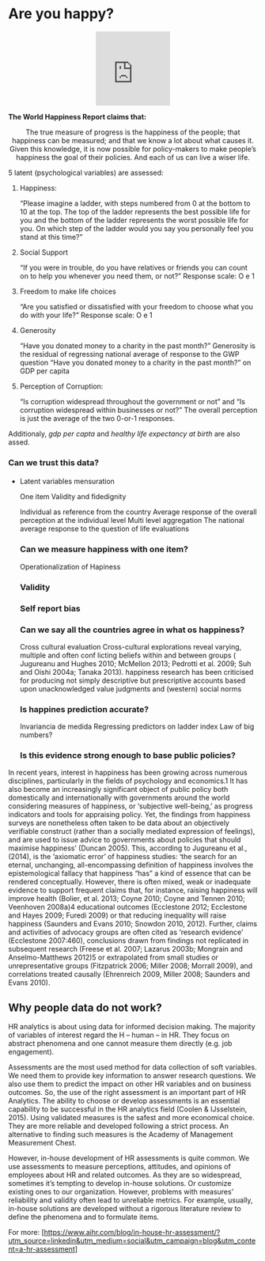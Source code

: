# Are you happy? 
<p align="center">
    <iframe src="https://giphy.com/embed/chzz1FQgqhytWRWbp3" width="150" height="150" frameBorder="0" class="giphy-embed" allowFullScreen></iframe><p><a href="https://giphy.com/gifs/minions-minions-2-rise-of-gru-chzz1FQgqhytWRWbp3"></a></p>
</p>

**The World Happiness Report claims that:**<p>
<div align="center"> The true measure of progress is the happiness of the people; that happiness can be measured; and that we know a lot about what causes it. Given this knowledge, it is now possible for policy-makers to make people’s happiness the goal of their policies. And each of us can live a wiser life.</div>

5 latent (psychological variables) are assessed:

1. Happiness:
           <p> “Please imagine a ladder, with steps numbered from 0 at the bottom to 10 at the top. The top of the ladder represents the best possible life for you and the bottom of the ladder represents the worst possible life for you. On which step of the ladder would you say you personally feel you stand at this time?”
           </p> 
 2. Social Support
           <p> “If you were in trouble, do you have relatives or friends you can count on to help you whenever you need them, or not?”
           Response scale: O e 1
             </p> 
3. Freedom to make life choices
           <p> “Are you satisfied or dissatisfied with your freedom to choose what you do with your life?”
            Response scale: O e 1
              </p> 
4. Generosity
            <p> “Have you donated money to a charity in the past month?”
            Generosity is the residual of regressing national average of response to the GWP question “Have you donated money to a charity in the past month?” on GDP per capita
              </p> 
5. Perception of Corruption:
            <p>  “Is corruption widespread throughout the government or not” and “Is corruption widespread within businesses or not?” The overall perception is just the average of the two 0-or-1 responses.
             </p>

 Additionaly, *gdp per capta* and *healthy life expectancy at birth* are also assed.
 







### Can we trust this data?
#### 
- Latent variables mensuration

    One item
        Validity and fidedignity
            

    Individual as reference from the country
        Average response of the overall perception at the individual level
        Multi level aggregation
        The national average response to the question of life evaluations
   ### Can we measure happiness with one item?
    Operationalization of Hapiness
   ### Validity
  ### Self report bias

   ### Can we say all the countries agree in what os happiness?
    Cross cultural evaluation
    Cross-cultural explorations reveal varying, multiple and often conf licting
beliefs within and between groups ( Jugureanu and Hughes 2010; McMellon 2013; Pedrotti
et al. 2009; Suh and Oishi 2004a; Tanaka 2013).
happiness research has been criticised for producing not simply descriptive but
prescriptive accounts based upon unacknowledged value judgments and (western) social norms

   ### Is happines prediction accurate?
    Invariancia de medida
        Regressing predictors on ladder index
        Law of big numbers?
   ### Is this evidence strong enough to base public policies?
In recent years, interest in happiness has been growing across numerous disciplines, particularly
in the fields of psychology and economics.1 It has also become an increasingly significant object
of public policy both domestically and internationally with governments around the world considering
measures of happiness, or ‘subjective well-being,’ as progress indicators and tools for appraising
policy. Yet, the findings from happiness surveys are nonetheless often taken to be data
about an objectively verifiable construct (rather than a socially mediated expression
of feelings), and are used to issue advice to governments about policies that should maximise
happiness’ (Duncan 2005). This, according to Jugureanu et al., (2014), is the ‘axiomatic error’
of happiness studies: ‘the search for an eternal, unchanging, all-encompassing definition of happiness
involves the epistemological fallacy that happiness “has” a kind of essence that can be rendered
conceptually. However, there is often mixed, weak or inadequate evidence to support frequent
claims that, for instance, raising happiness will improve health (Bolier, et al. 2013; Coyne 2010;
Coyne and Tennen 2010; Veenhoven 2008a)4 educational outcomes (Ecclestone 2012;
Ecclestone and Hayes 2009; Furedi 2009) or that reducing inequality will raise happiness
(Saunders and Evans 2010; Snowdon 2010, 2012). Further, claims and activities of advocacy
groups are often cited as ‘research evidence’ (Ecclestone 2007:460), conclusions drawn from
findings not replicated in subsequent research (Freese et al. 2007; Lazarus 2003b; Mongrain
and Anselmo-Matthews 2012)5 or extrapolated from small studies or unrepresentative groups
(Fitzpatrick 2006; Miller 2008; Morrall 2009), and correlations treated causally (Ehrenreich
2009, Miller 2008; Saunders and Evans 2010).
## Why people data do not work?
HR analytics is about using data for informed decision making. The majority of variables of interest regard the H – human – in HR. They focus on abstract phenomena and one cannot measure them directly (e.g. job engagement).

Assessments are the most used method for data collection of soft variables. We need them to provide key information to answer research questions. We also use them to predict the impact on other HR variables and on business outcomes. So, the use of the right assessment is an important part of HR Analytics.
The ability to choose or develop assessments is an essential capability to be successful in the HR analytics field (Coolen & IJsselstein, 2015). Using validated measures is the safest and more economical choice. They are more reliable and developed following a strict process. An alternative to finding such measures is the Academy of Management Measurement Chest.


However, in-house development of HR assessments is quite common. We use assessments to measure perceptions, attitudes, and opinions of employees about HR and related outcomes. As they are so widespread, sometimes it’s tempting to develop in-house solutions. Or customize existing ones to our organization.
However, problems with measures’ reliability and validity often lead to unreliable metrics. For example, usually, in-house solutions are developed without a rigorous literature review to define the phenomena and to formulate items.

For more: [https://www.aihr.com/blog/in-house-hr-assessment/?utm_source=linkedin&utm_medium=social&utm_campaign=blog&utm_content=a-hr-assessment]